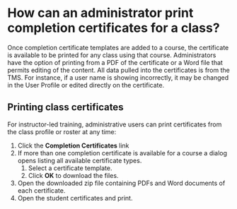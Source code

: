 # How can an administrator print completion certificates for a class?

Once completion certificate templates are added to a course, the certificate is available to be printed for any class using that course. Administrators have the option of printing from a PDF of the certificate or a Word file that permits editing of the content. All data pulled into the certificates is from the TMS. For instance, if a user name is showing incorrectly, it may be changed in the User Profile or edited directly on the certificate.

## Printing class certificates

For instructor-led training, administrative users can print certificates from the class profile or roster at any time:

1. Click the **Completion Certificates** link
1. If more than one completion certificate is available for a course a dialog opens listing all available certificate types. 
     1. Select a certificate template.
     1. Click **OK** to download the files. 
1. Open the downloaded zip file containing PDFs and Word documents of each certificate. 
1. Open the student certificates and print.